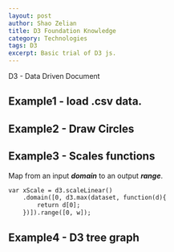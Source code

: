 ```yaml
---
layout: post
author: Shao Zelian
title: D3 Foundation Knowledge
category: Technologies
tags: D3
excerpt: Basic trial of D3 js.
---
```


D3 - Data Driven Document

## Example1 - load .csv data.

<div id="container__1"></div>
<script>
	d3.csv('/assets/data/food.csv', function(data){
		return {
			"food": data.Food,
			"deliciousness": data.Deliciousness
		}
	}).then(function(dataset){
		// console.log("dataset", dataset);
		var body = d3.select("#container__1");
		body.selectAll ("p")
			.data(dataset)
			.enter()
			.append("p")
			.text(function(d){
				return d.food;
			}).style("color", function(d){
				return "rgb(0, " + d.deliciousness * 255 + ", 255)";
			})
	});
</script>

## Example2 - Draw Circles

<div id="container__2"></div>
<script>
	var dataset2 = [5, 10, 15, 20, 25];
	var w = 500;
	var h= 100;
	var svg = d3.select("#container__2")
		.append("svg")
		.attr("width", w)
		.attr("height", h);
	var circles = svg.selectAll("circle")
		.data(dataset2)
		.enter()
		.append("circle")
		.attr("cx", function(d,i){
			return i * 50 + d * 2;
		}).attr("cy", function(d,i){
			return h/2;
		}).attr("r", function(d,i){
			return d;
		}).attr("fill",function(d){
			return "rgb(" + d*10 + ", 140, 255)"
		})
		.attr("stroke", function(d){
			return "rgb(0, 140, " + d*10 + ")";
		})
		.attr("stroke-width", function(d){
			return d / 5;
		});
</script>

## Example3 - Scales functions

Map from an input ***domain*** to an output ***range***.

```html
var xScale = d3.scaleLinear()
	.domain([0, d3.max(dataset, function(d){
		return d[0];
	})]).range([0, w]);
```

## Example4 - D3 tree graph

<div id="container__4"></div>
<style>
.xAxis path,
.xAxis.line{
	stoke: teal;
	shape-rendering: crispEdges;
}
.xAxis text{
	font-family: Optima, Futura, sans-serif;
	font-weight: bold;
	font-size: 14px;
	fill: teal;
}
.node circle{
	fill: #fff;
	stroke: steelblue;
	stroke-width: 3px;
}
.node text{
	background-color: #fff;
	font: 12px sans-serif;
	color: #fff;
}
.link{
	fill: none;
	stroke: #ccc;
	stoke-width: 2px;
}
</style>
<script>
var treeData = {
	name: "R",
	children:[
		{
			name: "A",
			children: [
				{
					name: "AA",
					children: [
						{
							name: "AAA"
						},
						{
							name: "AAB"
						}
					]
				},
				{
					name: "AB",
					children: [
						{
							name: "ABA"
						},
						{
							name: "ABB"
						}
					]
				}
			]
		},
		{
			name: "B",
			children: [
				{
					name: "BA",
					children: [
						{
							name: "BAA"
						},
						{
							name: "BAB"
						}
					]
				},
				{
					name: "BB",
					children: [
						{
							name: "BBA"
						},
						{
							name: "BBB"
						}
					]
				}
			]
		}
	]
};

var margin = {top: 20, right: 90, bottom: 20, left: 90};
var width = 960 - margin.left - margin.right;
var height = 500 - margin.top - margin.bottom;

var svg4 = d3.select("#container__4")
	.append("svg")
	.attr("fill", "#fff")
	.attr("width", width + margin.left + margin.right)
	.attr("height", height + margin.top + margin.bottom)
	.append("g")
	.attr("transform", "translate(" + margin.left + ", " + margin.top + ")");

var i =0;
var duration = 750;
var root;

var treemap = d3.tree().size([height, width]);
root = d3.hierarchy(treeData, function(d){
	return d.children;
});
root.x0 = height/2;
root.y0 = 0;
console.log("root", root);

update(root);

function update(source){
	var treeData = treemap(root);
	// nodes
	var nodes = treeData.descendants();	
	nodes.forEach(function(d){
		d.y = d.depth * 180;
	});
	var node = svg4.selectAll("g.node").data(nodes, function(d){
		return d.id || (d.id = ++i);
	});
	var nodeEnter = node.enter()
		.append("g")
		.attr("class", "node")
		.attr("transform", function(d){
			return "translate(" + source.y0 + ", " + source.x0 + ")";
		}).on("click", click);
	nodeEnter.append("circle")
		.attr("class", "node")
		.attr("r", 0)
		.style("fill", function(d){
			return d._children ? "red" : "#fff";
		});
	nodeEnter.append("text")
		.attr("dy", ".35em")
		.attr("x", function(d){
			return d.children || d._children ? -20 : 20;
		}).attr("text-anchor", function(d){
			return d.children || d._children ? "end" : "start";
		}).text(function(d){
			return d.data.name;
		});
	// node udpate
	var nodeUpdate = nodeEnter.merge(node);
	nodeUpdate.transition()
		.duration(duration)
		.attr("transform", function(d){
			return "translate(" + d.y + ", " + d.x + ")";
		});
	nodeUpdate.select("circle.node")
		.attr("r", 10)
		.style("fill", function(d){
			return d._children ? "red" : "#fff";
		}).attr("cursor", "pointer");
	// node exit
	var nodeExit = node.exit()
		.transition()
		.duration(duration)
		.attr("transform", function(d){
			return "translate(" + source.y + ", " + source.x + ")";
		}).remove();
	nodeExit.select("circle").attr("r", 0);
	nodeExit.select("text").style("fill-opacity", 0);
	//links
	function diagonal(s, d){
		path = `M ${s.y} ${s.x}
		  C ${(s.y + d.y) / 2} ${s.x}
			${(s.y + d.y) / 2} ${d.x}
			${d.y} ${d.x}`;
		return path;
	}
	var links = treeData.descendants().slice(1);
	var link = svg4.selectAll("path.link")
		.data(links, function(d){
			return d.id;
		});
	var linkEnter = link
		.enter()
		.insert("path", "g")
		.attr("class", "link")
		.attr("d", function(d){
			var o = {x: source.x0, y: source.y0};
			return diagonal(o, o);
		})
	var linkUpdate = linkEnter.merge(link);
	linkUpdate.transition()
		.duration(duration)
		.attr("d", function(d){
			return diagonal(d, d.parent);
		});
	var linkExit= link
		.exit()
		.transition()
		.duration(duration)
		.attr("d", function(d){
			var o = {x: source.x0, y: source.y0};
			return diagonal(o, o);
		}).remove();
	nodes.forEach(function(d){
		d.x0 = d.x;
		d.y0 = d.y;
	});
}

function click(event, d){
	if(d.children){
		d._children = d.children;
		d.children = null;
	}else{
		d.children = d._children;
		d._children = null;
	}
	update(d);
}

</script>